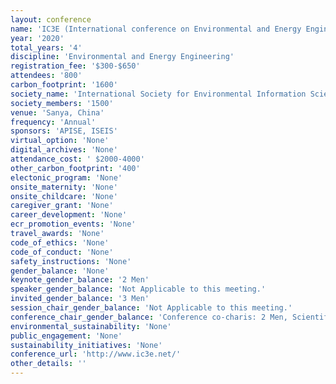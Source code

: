 ```yaml
---
layout: conference 
name: 'IC3E (International conference on Environmental and Energy Engineering)'
year: '2020'
total_years: '4'
discipline: 'Environmental and Energy Engineering'
registration_fee: '$300-$650'
attendees: '800'
carbon_footprint: '1600'
society_name: 'International Society for Environmental Information Sciences (ISEIS) and Asia Pacific Institute of Science and Engineering(APISE)'
society_members: '1500'
venue: 'Sanya, China'
frequency: 'Annual'
sponsors: 'APISE, ISEIS'
virtual_option: 'None'
digital_archives: 'None'
attendance_cost: ' $2000-4000'
other_carbon_footprint: '400'
electonic_program: 'None'
onsite_maternity: 'None'
onsite_childcare: 'None'
caregiver_grant: 'None'
career_development: 'None'
ecr_promotion_events: 'None'
travel_awards: 'None'
code_of_ethics: 'None'
code_of_conduct: 'None'
safety_instructions: 'None'
gender_balance: 'None'
keynote_gender_balance: '2 Men'
speaker_gender_balance: 'Not Applicable to this meeting.'
invited_gender_balance: '3 Men'
session_chair_gender_balance: 'Not Applicable to this meeting.'
conference_chair_gender_balance: 'Conference co-charis: 2 Men, Scientific committee: 1 Man'
environmental_sustainability: 'None'
public_engagement: 'None'
sustainability_initiatives: 'None'
conference_url: 'http://www.ic3e.net/'
other_details: ''
---
```

